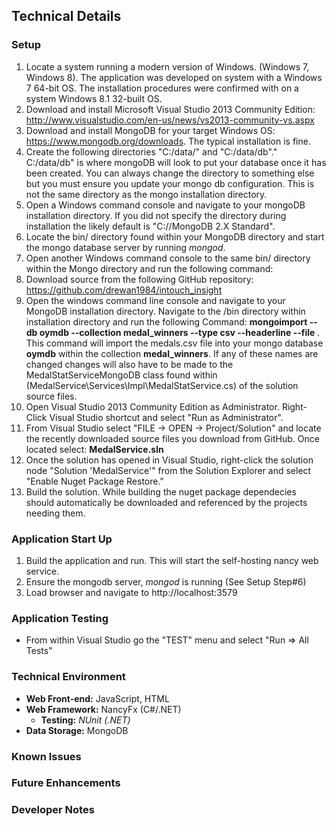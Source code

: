 ## Technical Details

### Setup

1. Locate a system running a modern version of Windows. (Windows 7, Windows 8). The application was developed on system with a Windows 7 64-bit OS. The installation procedures were confirmed with on a system Windows 8.1 32-built OS.
2. Download and install Microsoft Visual Studio 2013 Community Edition: http://www.visualstudio.com/en-us/news/vs2013-community-vs.aspx
3. Download and install MongoDB for your target Windows OS: https://www.mongodb.org/downloads. The typical installation is fine.
4. Create the following directories "C:/data/" and "C:/data/db"." C:/data/db" is where mongoDB will look to put your database once it has been created. You can always change the directory to something else but you must ensure you update your mongo db configuration. This is not the same directory as the mongo installation directory.
5. Open a Windows command console and navigate to your mongoDB installation directory. If you did not specify the directory during installation the likely default is "C:/<PROGRAM FILES>/MongoDB 2.X Standard".
6. Locate the bin/ directory found within your MongoDB directory and start the mongo database server by running *mongod*.
7. Open another Windows command console to the same bin/ directory within the Mongo directory and run the following command:
8. Download source from the following GitHub repository: https://github.com/drewan1984/intouch_insight
9. Open the windows command line console and navigate to your MongoDB installation directory. Navigate to the /bin directory within installation directory and run the following Command: **mongoimport --db oymdb --collection medal_winners --type csv --headerline --file <THE PATH of your medals.csv found within the project source root>**. This command will import the medals.csv file into your mongo database **oymdb** within the collection **medal_winners**. If any of these names are changed changes will also have to be made to the MedalStatServiceMongoDB class found within (MedalService\Services\Impl\MedalStatService.cs) of the solution source files.
10. Open Visual Studio 2013 Community Edition as Administrator. Right-Click Visual Studio shortcut and select "Run as Administrator".
11. From Visual Studio select "FILE -> OPEN -> Project/Solution" and locate the recently downloaded source files you download from GitHub. Once located select: **MedalService.sln**
12. Once the solution has opened in Visual Studio,  right-click the solution node "Solution 'MedalService'" from the Solution Explorer and select "Enable Nuget Package Restore."
13. Build the solution. While building the nuget package dependecies should automatically be downloaded and referenced by the projects needing them.


### Application Start Up
1. Build the application and run. This will start the self-hosting nancy web service.
2. Ensure the mongodb server, *mongod* is running (See Setup Step#6)
3. Load browser and navigate to http://localhost:3579

### Application Testing
* From within Visual Studio go the "TEST" menu and select "Run => All Tests"

### Technical Environment

* **Web Front-end:** JavaScript, HTML
* **Web Framework:** NancyFx (C#/.NET)
	* **Testing:** *NUnit (.NET)*
* **Data Storage:** MongoDB

### Known Issues

### Future Enhancements

### Developer Notes

